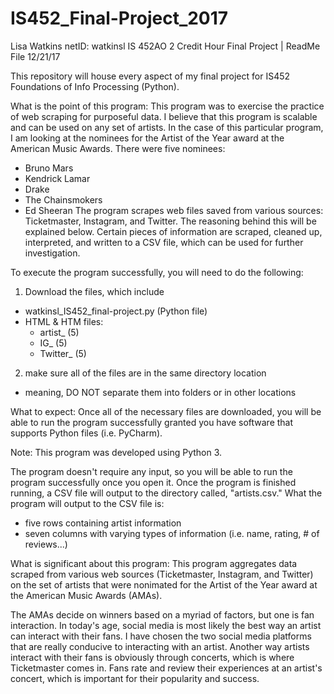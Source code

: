 # IS452_Final-Project_2017
Lisa Watkins
netID: watkinsl
IS 452AO
2 Credit Hour
Final Project | ReadMe File
12/21/17

This repository will house every aspect of my final project for IS452 Foundations of Info Processing (Python).

What is the point of this program:
This program was to exercise the practice of web scraping for purposeful data. I believe that this program is scalable and can be used on any set of artists. In the case of this particular program, I am looking at the nominees for the Artist of the Year award at the American Music Awards. There were five nominees:
- Bruno Mars
- Kendrick Lamar
- Drake
- The Chainsmokers
- Ed Sheeran
The program scrapes web files saved from various sources: Ticketmaster, Instagram, and Twitter. The reasoning behind this will be explained below. Certain pieces of information are scraped, cleaned up, interpreted, and written to a CSV file, which can be used for further investigation.

To execute the program successfully, you will need to do the following:
1. Download the files, which include
  - watkinsl_IS452_final-project.py (Python file)
  - HTML & HTM files:
    - artist_ (5)
    - IG_ (5)
    - Twitter_ (5)
2. make sure all of the files are in the same directory location
  - meaning, DO NOT separate them into folders or in other locations
 
What to expect:
Once all of the necessary files are downloaded, you will be able to run the program successfully granted you have software that supports Python files (i.e. PyCharm).

Note: This program was developed using Python 3.

The program doesn't require any input, so you will be able to run the program successfully once you open it. Once the program is finished running, a CSV file will output to the directory called, "artists.csv." What the program will output to the CSV file is:
- five rows containing artist information
- seven columns with varying types of information (i.e. name, rating, # of reviews...)

What is significant about this program:
This program aggregates data scraped from various web sources (Ticketmaster, Instagram, and Twitter) on the set of artists that were nonimated for the Artist of the Year award at the American Music Awards (AMAs).

The AMAs decide on winners based on a myriad of factors, but one is fan interaction. In today's age, social media is most likely the best way an artist can interact with their fans. I have chosen the two social media platforms that are really conducive to interacting with an artist. Another way artists interact with their fans is obviously through concerts, which is where Ticketmaster comes in. Fans rate and review their experiences at an artist's concert, which is important for their popularity and success. 
  
